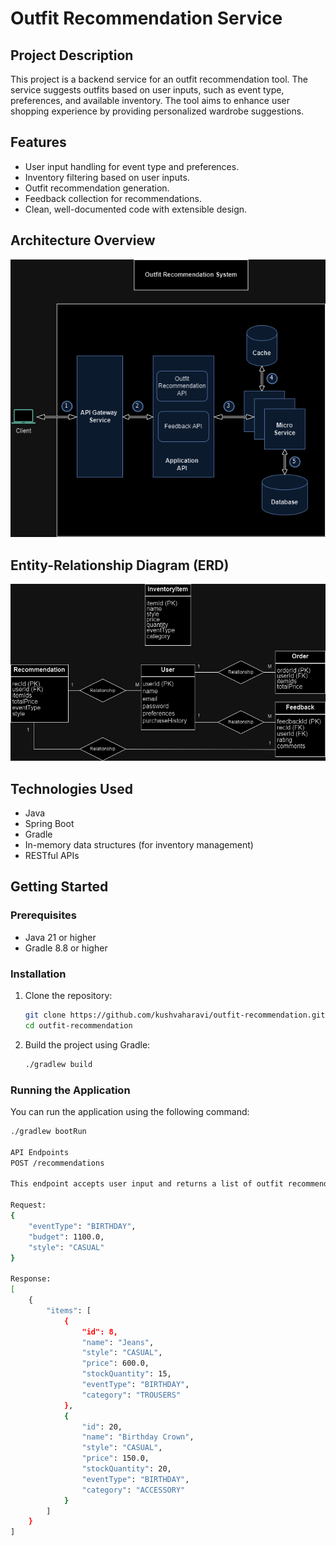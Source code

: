 # Outfit Recommendation Service

## Project Description

This project is a backend service for an outfit recommendation tool. The service suggests outfits based on user inputs, such as event type, preferences, and available inventory. The tool aims to enhance user shopping experience by providing personalized wardrobe suggestions.

## Features

- User input handling for event type and preferences.
- Inventory filtering based on user inputs.
- Outfit recommendation generation.
- Feedback collection for recommendations.
- Clean, well-documented code with extensible design.

## Architecture Overview

![High-Level Architecture](diagrams/architecture-diagram.png)

## Entity-Relationship Diagram (ERD)

![ERD Diagram](diagrams/erd-diagram.png)

## Technologies Used

- Java
- Spring Boot
- Gradle
- In-memory data structures (for inventory management)
- RESTful APIs

## Getting Started

### Prerequisites

- Java 21 or higher
- Gradle 8.8 or higher

### Installation

1. Clone the repository:
    ```sh
    git clone https://github.com/kushvaharavi/outfit-recommendation.git
    cd outfit-recommendation
    ```

2. Build the project using Gradle:
    ```sh
    ./gradlew build
    ```

### Running the Application

You can run the application using the following command:

```sh
./gradlew bootRun

API Endpoints
POST /recommendations

This endpoint accepts user input and returns a list of outfit recommendations.

Request:
{
    "eventType": "BIRTHDAY",
    "budget": 1100.0,
    "style": "CASUAL"
}

Response:
[
    {
        "items": [
            {
                "id": 8,
                "name": "Jeans",
                "style": "CASUAL",
                "price": 600.0,
                "stockQuantity": 15,
                "eventType": "BIRTHDAY",
                "category": "TROUSERS"
            },
            {
                "id": 20,
                "name": "Birthday Crown",
                "style": "CASUAL",
                "price": 150.0,
                "stockQuantity": 20,
                "eventType": "BIRTHDAY",
                "category": "ACCESSORY"
            }
        ]
    }
]
